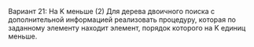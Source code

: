Вариант 21: На K меньше (2)
Для дерева двоичного поиска с дополнительной информацией реализовать процедуру, которая по
заданному элементу находит элемент, порядок которого на K единиц меньше.